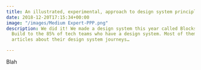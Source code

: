 ```yaml
---
title: An illustrated, experimental, approach to design system principles
date: 2018-12-20T17:15:34+00:00
image: "/images/Medium Expert-PPP.png"
description: We did it! We made a design system this year called Blocks, adding CBRE
  Build to the 85% of tech teams who have a design system. Most of them also have
  articles about their design system journeys…

---
```

Blah